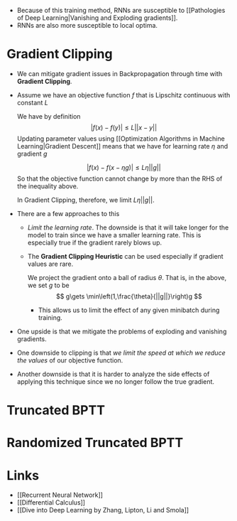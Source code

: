
* Because of this training method, RNNs are susceptible to [[Pathologies of Deep Learning|Vanishing and Exploding gradients]].
* RNNs are also more susceptible to local optima.

# Gradient Clipping
* We can mitigate gradient issues in Backpropagation through time with **Gradient Clipping**. 
  
* Assume we have an objective function $f$ that is Lipschitz continuous with constant $L$
  
  We have by definition
  $$
  |f(x)-f(y)|\le L||x-y||
  $$
  Updating parameter values using [[Optimization Algorithms in Machine Learning|Gradient Descent]] means that we have for learning rate $\eta$ and gradient $g$
  
  $$
  |f(x)-f(x-\eta g)|\le L\eta ||g||
  $$
  So that the objective function cannot change by more than the RHS of the inequality above. 
  
  In Gradient Clipping, therefore, we limit $L\eta ||g||$.

* There are a few approaches to this
	* *Limit the learning rate*. The downside is that it will take longer for the model to train since we have a smaller learning rate. This is especially true if the gradient rarely blows up. 
	* The **Gradient Clipping Heuristic** can be used especially if gradient values are rare. 
	  
	  We project the gradient onto a ball of radius $\theta$. That is, in the above, we set $g$ to be 
	  $$
	  g\gets \min\left(1,\frac{\theta}{||g||}\right)g
	  $$
		* This allows us to limit the effect of any given minibatch during training.

* One upside is that we mitigate the problems of exploding and vanishing gradients.
* One downside to clipping is that *we limit the speed at which we reduce the values* of our objective function.
* Another downside is that it is harder to analyze the side effects of applying this technique since we no longer follow the true gradient.


# Truncated BPTT
# Randomized Truncated BPTT


# Links
* [[Recurrent Neural Network]]
* [[Differential Calculus]]
* [[Dive into Deep Learning by Zhang, Lipton, Li and Smola]]